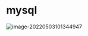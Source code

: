 # mysql

![image-20220503101344947](https://ypyun-cdn.u1n1.com/img/picgo/2022/05/03/20220503101345.png)